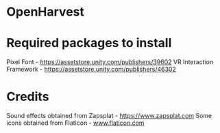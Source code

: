 # OpenHarvest


# Required packages to install

Pixel Font - https://assetstore.unity.com/publishers/39602
VR Interaction Framework - https://assetstore.unity.com/publishers/46302

# Credits

Sound effects obtained from Zapsplat - https://www.zapsplat.com
Some icons obtained from Flaticon - www.flaticon.com